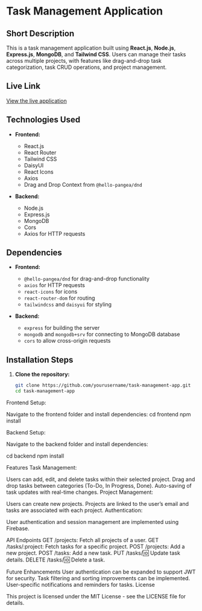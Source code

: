 # Task Management Application

## Short Description

This is a task management application built using **React.js**, **Node.js**, **Express.js**, **MongoDB**, and **Tailwind CSS**. Users can manage their tasks across multiple projects, with features like drag-and-drop task categorization, task CRUD operations, and project management.

## Live Link

[View the live application](https://task-management-one-phi.vercel.app/)

## Technologies Used

- **Frontend:**

  - React.js
  - React Router
  - Tailwind CSS
  - DaisyUI
  - React Icons
  - Axios
  - Drag and Drop Context from `@hello-pangea/dnd`

- **Backend:**
  - Node.js
  - Express.js
  - MongoDB
  - Cors
  - Axios for HTTP requests

## Dependencies

- **Frontend:**

  - `@hello-pangea/dnd` for drag-and-drop functionality
  - `axios` for HTTP requests
  - `react-icons` for icons
  - `react-router-dom` for routing
  - `tailwindcss` and `daisyui` for styling

- **Backend:**
  - `express` for building the server
  - `mongodb` and `mongodb+srv` for connecting to MongoDB database
  - `cors` to allow cross-origin requests

## Installation Steps

1. **Clone the repository:**

   ```bash
   git clone https://github.com/yourusername/task-management-app.git
   cd task-management-app
   ```

Frontend Setup:

Navigate to the frontend folder and install dependencies:
cd frontend
npm install

Backend Setup:

Navigate to the backend folder and install dependencies:

cd backend
npm install

Features
Task Management:

Users can add, edit, and delete tasks within their selected project.
Drag and drop tasks between categories (To-Do, In Progress, Done).
Auto-saving of task updates with real-time changes.
Project Management:

Users can create new projects.
Projects are linked to the user’s email and tasks are associated with each project.
Authentication:

User authentication and session management are implemented using Firebase.

API Endpoints
GET /projects: Fetch all projects of a user.
GET /tasks/:project: Fetch tasks for a specific project.
POST /projects: Add a new project.
POST /tasks: Add a new task.
PUT /tasks/:id: Update task details.
DELETE /tasks/:id: Delete a task.

Future Enhancements
User authentication can be expanded to support JWT for security.
Task filtering and sorting improvements can be implemented.
User-specific notifications and reminders for tasks.
License

This project is licensed under the MIT License - see the LICENSE file for details.
